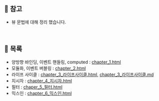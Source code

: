 📌 참고
-
* 뷰 문법에 대해 정리 했습니다.


<br/>



📌 목록
-
* 양방향 바인딩, 이벤트 핸들링, computed : [chapter_1.html](./chapter_1.html)
* 모듈화, 이벤트 버블링 : [chapter_2.html](./chapter_2.html)
* 라이프 사이클 : [chapter_3_라이프사이클.html](./chapter_3_라이프사이클.html), [chapter_3_라이프사이클.md](./chapter_3_라이프사이클.md)
* 지시자 : [chapter_4_지시자.html](./chapter_4_지시자.html)
* 필터 : [chaper_5_필터.html](./chaper_5_필터.html)
* 믹스인 : [chapter_6_믹스인.html](./chapter_6_믹스인.html)
